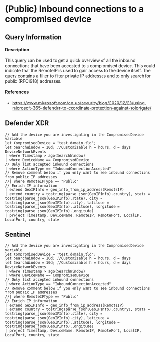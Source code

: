 # (Public) Inbound connections to a compromised device

## Query Information

#### Description
This query can be used to get a quick overview of all the inbound connections that have been accepted to a compromised device. This could indicate that the RemoteIP is used to gain access to the device itself. The query contains a filter to filter private IP addresses and to only search for public (RFC1918) addresses. 

#### References
- https://www.microsoft.com/en-us/security/blog/2020/12/28/using-microsoft-365-defender-to-coordinate-protection-against-solorigate/

## Defender XDR
```
// Add the device you are investigating in the CompromisedDevice variable
let CompromisedDevice = "test.domain.tld";
let SearchWindow = 10d; //Customizable h = hours, d = days
DeviceNetworkEvents
| where Timestamp > ago(SearchWindow)
| where DeviceName == CompromisedDevice
// Only list accepted inbound connections
| where ActionType == "InboundConnectionAccepted"
// Remove comment below if you only want to see inbound connections from public IP addresses.
//| where RemoteIPType == "Public"
// Enrich IP information
| extend GeoIPInfo = geo_info_from_ip_address(RemoteIP)
| extend country = tostring(parse_json(GeoIPInfo).country), state = tostring(parse_json(GeoIPInfo).state), city = tostring(parse_json(GeoIPInfo).city), latitude = tostring(parse_json(GeoIPInfo).latitude), longitude = tostring(parse_json(GeoIPInfo).longitude)
| project Timestamp, DeviceName, RemoteIP, RemotePort, LocalIP, LocalPort, country, state
```
## Sentinel
```
// Add the device you are investigating in the CompromisedDevice variable
let CompromisedDevice = "test.domain.tld";
let SearchWindow = 10d; //Customizable h = hours, d = days
let SearchWindow = 10d; //Customizable h = hours, d = days
DeviceNetworkEvents
| where Timestamp > ago(SearchWindow)
| where DeviceName == CompromisedDevice
// Only list accepted inbound connections
| where ActionType == "InboundConnectionAccepted"
// Remove comment below if you only want to see inbound connections from public IP addresses.
//| where RemoteIPType == "Public"
// Enrich IP information
| extend GeoIPInfo = geo_info_from_ip_address(RemoteIP)
| extend country = tostring(parse_json(GeoIPInfo).country), state = tostring(parse_json(GeoIPInfo).state), city = tostring(parse_json(GeoIPInfo).city), latitude = tostring(parse_json(GeoIPInfo).latitude), longitude = tostring(parse_json(GeoIPInfo).longitude)
| project Timestamp, DeviceName, RemoteIP, RemotePort, LocalIP, LocalPort, country, state
```

